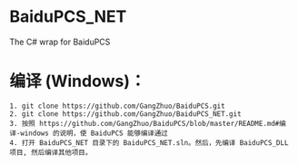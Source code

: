 # BaiduPCS_NET
The C# wrap for BaiduPCS

# 编译 (Windows)：
    1. git clone https://github.com/GangZhuo/BaiduPCS.git
    2. git clone https://github.com/GangZhuo/BaiduPCS_NET.git
    3. 按照 https://github.com/GangZhuo/BaiduPCS/blob/master/README.md#编译-windows 的说明，使 BaiduPCS 能够编译通过
    4. 打开 BaiduPCS_NET 目录下的 BaiduPCS_NET.sln。然后，先编译 BaiduPCS_DLL 项目, 然后编译其他项目。
